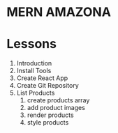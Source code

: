 # MERN AMAZONA

# Lessons
1. Introduction
2. Install Tools
3. Create React App
4. Create Git Repository
5. List Products
    1. create products array
    2. add product images
    3. render products
    4. style products